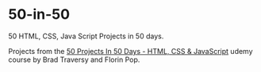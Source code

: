 # 50-in-50
 50 HTML, CSS, Java Script Projects in 50 days.

Projects from the [50 Projects In 50 Days - HTML, CSS & JavaScript](https://www.udemy.com/course/50-projects-50-days/) udemy course by Brad Traversy and Florin Pop.